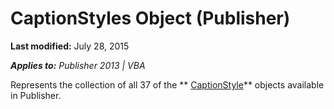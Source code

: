 
# CaptionStyles Object (Publisher)

 **Last modified:** July 28, 2015

 _**Applies to:** Publisher 2013 | VBA_

Represents the collection of all 37 of the  ** [CaptionStyle](f6ac42fc-4557-c10c-d46e-89015719ed3a.md)** objects available in Publisher.

